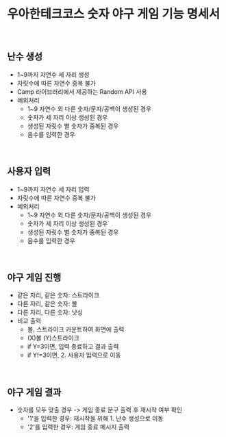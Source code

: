 # 우아한테크코스 숫자 야구 게임 기능 명세서

<br>

## 난수 생성
+ 1~9까지 자연수 세 자리 생성 
+ 자릿수에 따른 자연수 중복 불가 
+ Camp 라이브러리에서 제공하는 Random API 사용 
+ 예외처리 
  + 1~9 자연수 외 다른 숫자/문자/공백이 생성된 경우 
  + 숫자가 세 자리 이상 생성된 경우 
  + 생성된 자릿수 별 숫자가 중복된 경우
  + 음수를 입력한 경우

<br>

## 사용자 입력
+ 1~9까지 자연수 세 자리 입력
+ 자릿수에 따른 자연수 중복 불가
+ 예외처리 
  + 1~9 자연수 외 다른 숫자/문자/공백이 생성된 경우 
  + 숫자가 세 자리 이상 생성된 경우 
  + 생성된 자릿수 별 숫자가 중복된 경우
  + 음수를 입력한 경우

<br>

## 야구 게임 진행
+ 같은 자리, 같은 숫자: 스트라이크
+ 다른 자리, 같은 숫자: 볼
+ 다른 자리, 다른 숫자: 낫싱
+ 비교 출력
  + 볼, 스트라이크 카운트하여 화면에 출력
  + (X)볼 (Y)스트라이크
  + if Y=3이면, 입력 종료하고 결과 출력
  + if Y!=3이면, 2. 사용자 입력으로 이동

<br>

## 야구 게임 결과
+ 숫자를 모두 맞출 경우 -> 게임 종료 문구 출력 후 재시작 여부 확인
  + '1'을 입력한 경우: 재시작을 위해 1. 난수 생성으로 이동
  + '2'를 입력한 경우: 게임 종료 메시지 출력

